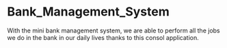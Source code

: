 # Bank_Management_System
With the mini bank management system, we are able to perform all the jobs we do in the bank in our daily lives thanks to this consol application.
